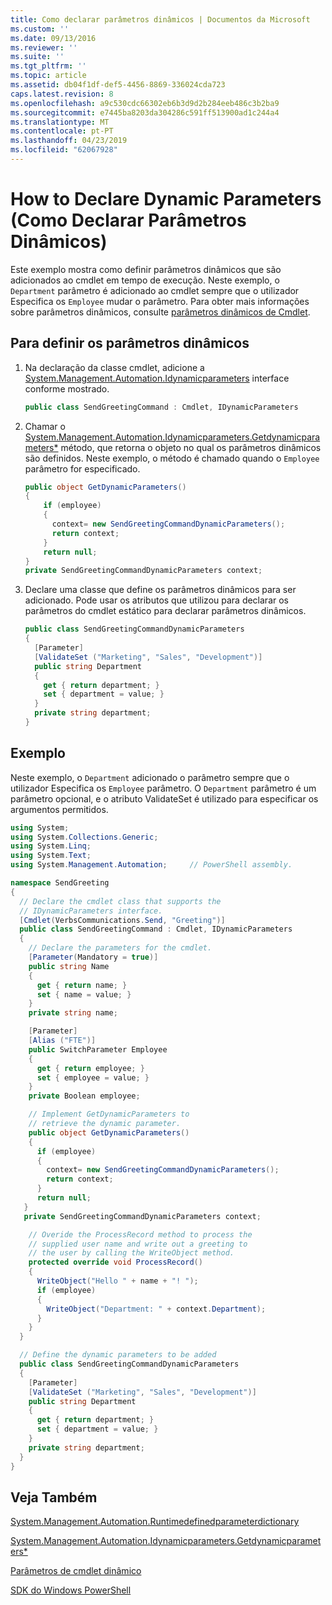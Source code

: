 ```yaml
---
title: Como declarar parâmetros dinâmicos | Documentos da Microsoft
ms.custom: ''
ms.date: 09/13/2016
ms.reviewer: ''
ms.suite: ''
ms.tgt_pltfrm: ''
ms.topic: article
ms.assetid: db04f1df-def5-4456-8869-336024cda723
caps.latest.revision: 8
ms.openlocfilehash: a9c530cdc66302eb6b3d9d2b284eeb486c3b2ba9
ms.sourcegitcommit: e7445ba8203da304286c591ff513900ad1c244a4
ms.translationtype: MT
ms.contentlocale: pt-PT
ms.lasthandoff: 04/23/2019
ms.locfileid: "62067928"
---
```

# <a name="how-to-declare-dynamic-parameters"></a>How to Declare Dynamic Parameters (Como Declarar Parâmetros Dinâmicos)

Este exemplo mostra como definir parâmetros dinâmicos que são adicionados ao cmdlet em tempo de execução. Neste exemplo, o `Department` parâmetro é adicionado ao cmdlet sempre que o utilizador Especifica os `Employee` mudar o parâmetro. Para obter mais informações sobre parâmetros dinâmicos, consulte [parâmetros dinâmicos de Cmdlet](./cmdlet-dynamic-parameters.md).

## <a name="to-define-dynamic-parameters"></a>Para definir os parâmetros dinâmicos

1. Na declaração da classe cmdlet, adicione a [System.Management.Automation.Idynamicparameters](/dotnet/api/System.Management.Automation.IDynamicParameters) interface conforme mostrado.

   ```csharp
   public class SendGreetingCommand : Cmdlet, IDynamicParameters
   ```

2. Chamar o [System.Management.Automation.Idynamicparameters.Getdynamicparameters*](/dotnet/api/System.Management.Automation.IDynamicParameters.GetDynamicParameters) método, que retorna o objeto no qual os parâmetros dinâmicos são definidos. Neste exemplo, o método é chamado quando o `Employee` parâmetro for especificado.

   ```csharp
   public object GetDynamicParameters()
   {
       if (employee)
       {
         context= new SendGreetingCommandDynamicParameters();
         return context;
       }
       return null;
   }
   private SendGreetingCommandDynamicParameters context;
   ```

3. Declare uma classe que define os parâmetros dinâmicos para ser adicionado. Pode usar os atributos que utilizou para declarar os parâmetros do cmdlet estático para declarar parâmetros dinâmicos.

   ```csharp
   public class SendGreetingCommandDynamicParameters
   {
     [Parameter]
     [ValidateSet ("Marketing", "Sales", "Development")]
     public string Department
     {
       get { return department; }
       set { department = value; }
     }
     private string department;
   }
   ```

## <a name="example"></a>Exemplo

Neste exemplo, o `Department` adicionado o parâmetro sempre que o utilizador Especifica os `Employee` parâmetro. O `Department` parâmetro é um parâmetro opcional, e o atributo ValidateSet é utilizado para especificar os argumentos permitidos.

```csharp
using System;
using System.Collections.Generic;
using System.Linq;
using System.Text;
using System.Management.Automation;     // PowerShell assembly.

namespace SendGreeting
{
  // Declare the cmdlet class that supports the
  // IDynamicParameters interface.
  [Cmdlet(VerbsCommunications.Send, "Greeting")]
  public class SendGreetingCommand : Cmdlet, IDynamicParameters
  {
    // Declare the parameters for the cmdlet.
    [Parameter(Mandatory = true)]
    public string Name
    {
      get { return name; }
      set { name = value; }
    }
    private string name;

    [Parameter]
    [Alias ("FTE")]
    public SwitchParameter Employee
    {
      get { return employee; }
      set { employee = value; }
    }
    private Boolean employee;

    // Implement GetDynamicParameters to
    // retrieve the dynamic parameter.
    public object GetDynamicParameters()
    {
      if (employee)
      {
        context= new SendGreetingCommandDynamicParameters();
        return context;
      }
      return null;
   }
   private SendGreetingCommandDynamicParameters context;

    // Overide the ProcessRecord method to process the
    // supplied user name and write out a greeting to
    // the user by calling the WriteObject method.
    protected override void ProcessRecord()
    {
      WriteObject("Hello " + name + "! ");
      if (employee)
      {
        WriteObject("Department: " + context.Department);
      }
    }
  }

  // Define the dynamic parameters to be added
  public class SendGreetingCommandDynamicParameters
  {
    [Parameter]
    [ValidateSet ("Marketing", "Sales", "Development")]
    public string Department
    {
      get { return department; }
      set { department = value; }
    }
    private string department;
  }
}
```

## <a name="see-also"></a>Veja Também

[System.Management.Automation.Runtimedefinedparameterdictionary](/dotnet/api/System.Management.Automation.RuntimeDefinedParameterDictionary)

[System.Management.Automation.Idynamicparameters.Getdynamicparameters*](/dotnet/api/System.Management.Automation.IDynamicParameters.GetDynamicParameters)

[Parâmetros de cmdlet dinâmico](./cmdlet-dynamic-parameters.md)

[SDK do Windows PowerShell](../windows-powershell-reference.md)